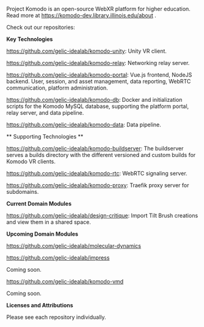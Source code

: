 Project Komodo is an open-source WebXR platform for higher education. Read more at https://komodo-dev.library.illinois.edu/about . 

Check out our repositories:

**Key Technologies**

https://github.com/gelic-idealab/komodo-unity: Unity VR client.

https://github.com/gelic-idealab/komodo-relay: Networking relay server.

https://github.com/gelic-idealab/komodo-portal: Vue.js frontend, NodeJS backend. User, session, and asset management, data reporting, WebRTC communication, platform administration.

https://github.com/gelic-idealab/komodo-db: Docker and initialization scripts for the Komodo MySQL database, supporting the platform portal, relay server, and data pipeline.

https://github.com/gelic-idealab/komodo-data: Data pipeline.

** Supporting Technologies **

https://github.com/gelic-idealab/komodo-buildserver: The buildserver serves a builds directory with the different versioned and custom builds for Komodo VR clients.

https://github.com/gelic-idealab/komodo-rtc: WebRTC signaling server.

https://github.com/gelic-idealab/komodo-proxy: Traefik proxy server for subdomains.

**Current Domain Modules**

https://github.com/gelic-idealab/design-critique: Import Tilt Brush creations and view them in a shared space. 

**Upcoming Domain Modules**

https://github.com/gelic-idealab/molecular-dynamics

https://github.com/gelic-idealab/impress

Coming soon.

https://github.com/gelic-idealab/komodo-vmd

Coming soon.

**Licenses and Attributions**

Please see each repository individually.
